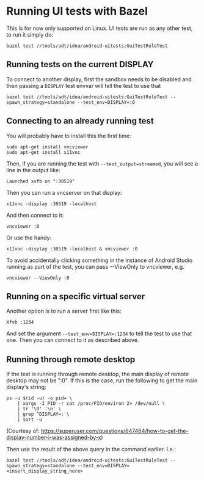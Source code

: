 # Running UI tests with Bazel

This is for now only supported on Linux. UI tests are run as any other test, to run it simply do:

    bazel test //tools/adt/idea/android-uitests:GuiTestRuleTest

## Running tests on the current DISPLAY

To connect to another display, first the sandbox needs to be disabled and then passing a `DISPLAY` test envvar will tell the test to use that

    bazel test //tools/adt/idea/android-uitests:GuiTestRuleTest --spawn_strategy=standalone --test_env=DISPLAY=:0

## Connecting to an already running test

You will probably have to install this the first time:

    sudo apt-get install vncviewer
    sudo apt-get install x11vnc

Then, if you are running the test with `--test_output=streamed`, you will see a line in the output like:

    Launched xvfb on ":30519"

Then you can run a vncserver on that display:

    x11vnc -display :30519 -localhost

And then connect to it:

    vncviewer :0

Or use the handy:

    x11vnc -display :30519 -localhost & vncviewer :0

To avoid accidentally clicking something in the instance of Android Studio
running as part of the test, you can pass --ViewOnly to vncviewer, e.g.

    vncviewer --ViewOnly :0

## Running on a specific virtual server

Another option is to run a server first like this:

    Xfvb :1234

And set the argument `--test_env=DISPLAY=:1234` to tell the test to use that one. Then you can connect to it as described above.

## Running through remote desktop

If the test is running through remote desktop, the main display of remote desktop may not be ":0".
If this is the case, run the following to get the main display's string:

    ps -u $(id -u) -o pid= \
        | xargs -I PID -r cat /proc/PID/environ 2> /dev/null \
        | tr '\0' '\n' \
        | grep ^DISPLAY=: \
        | sort -u

(Courtesy of: https://superuser.com/questions/647464/how-to-get-the-display-number-i-was-assigned-by-x)

Then use the result of the above query in the command earlier. I.e.:

    bazel test //tools/adt/idea/android-uitests:GuiTestRuleTest --spawn_strategy=standalone --test_env=DISPLAY=<insert_display_string_here>
